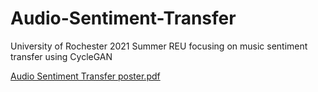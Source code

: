 # Audio-Sentiment-Transfer
University of Rochester 2021 Summer REU focusing on music sentiment transfer using CycleGAN

[Audio Sentiment Transfer poster.pdf](https://github.com/milesigel/Audio-Sentiment-Transfer/files/6888622/Audio.Sentiment.Transfer.poster.pdf)

